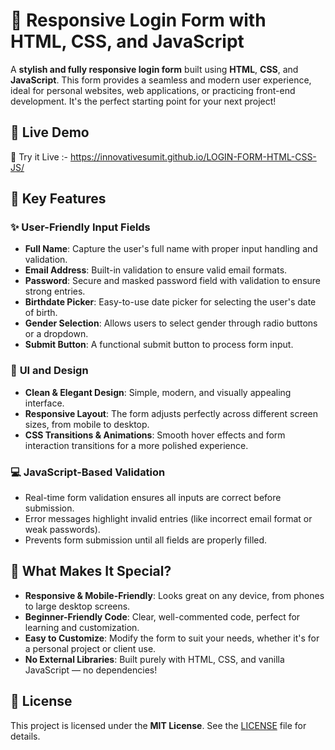 # 🔐 Responsive Login Form with HTML, CSS, and JavaScript

A **stylish and fully responsive login form** built using **HTML**, **CSS**, and **JavaScript**. This form provides a seamless and modern user experience, ideal for personal websites, web applications, or practicing front-end development. It's the perfect starting point for your next project!


## 🚀 Live Demo

🔗 Try it Live :- https://innovativesumit.github.io/LOGIN-FORM-HTML-CSS-JS/ 


## 🧩 Key Features

### ✨ **User-Friendly Input Fields**
- **Full Name**: Capture the user's full name with proper input handling and validation.
- **Email Address**: Built-in validation to ensure valid email formats.
- **Password**: Secure and masked password field with validation to ensure strong entries.
- **Birthdate Picker**: Easy-to-use date picker for selecting the user's date of birth.
- **Gender Selection**: Allows users to select gender through radio buttons or a dropdown.
- **Submit Button**: A functional submit button to process form input.

### 🎨 **UI and Design**
- **Clean & Elegant Design**: Simple, modern, and visually appealing interface.
- **Responsive Layout**: The form adjusts perfectly across different screen sizes, from mobile to desktop.
- **CSS Transitions & Animations**: Smooth hover effects and form interaction transitions for a more polished experience.

### 💻 **JavaScript-Based Validation**
- Real-time form validation ensures all inputs are correct before submission.
- Error messages highlight invalid entries (like incorrect email format or weak passwords).
- Prevents form submission until all fields are properly filled.

## 🎯 What Makes It Special?

- **Responsive & Mobile-Friendly**: Looks great on any device, from phones to large desktop screens.
- **Beginner-Friendly Code**: Clear, well-commented code, perfect for learning and customization.
- **Easy to Customize**: Modify the form to suit your needs, whether it's for a personal project or client use.
- **No External Libraries**: Built purely with HTML, CSS, and vanilla JavaScript — no dependencies!

## 📜 License

This project is licensed under the **MIT License**. See the [LICENSE](LICENSE) file for details.

